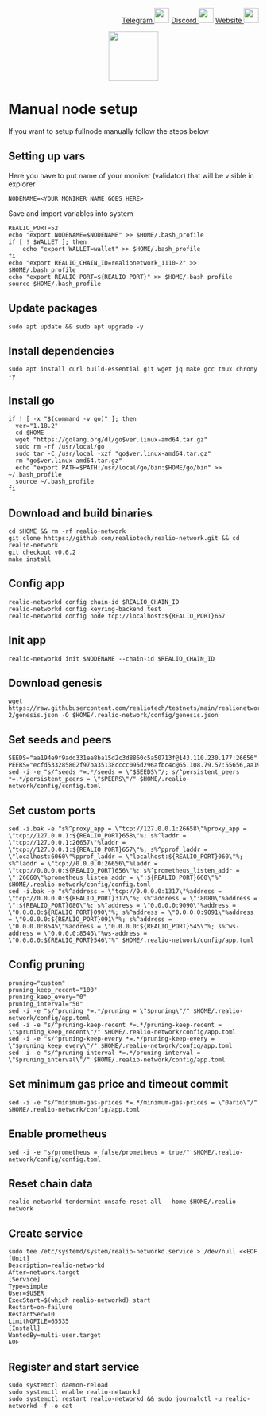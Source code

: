 <p style="font-size:14px" align="right">
<a href="https://t.me/yekssin" target="_blank">Telegram <img src="https://user-images.githubusercontent.com/110628975/200304455-120e6b06-2785-4c4f-8fc7-e9ef39dd653e.png" width="30"/></a>
<a href="https://discordapp.com/users/418099630765637642" target="_blank">Discord <img src="https://user-images.githubusercontent.com/110628975/200304348-3539ebf8-e4f7-4b73-a259-35d06c41441e.png" width="30"/></a>
<a href="https://yeksin.net/" target="_blank">Website <img src="https://user-images.githubusercontent.com/110628975/200305287-749a5db9-d46c-4951-a1ec-cb2852d7af1d.png" width="30"/></a>
</p>

<p align="center">
  <img height="100" height="auto" src="https://user-images.githubusercontent.com/110628975/206032279-754840e1-56e2-447e-ba51-4977e3e703db.png">
</p>

# Manual node setup
If you want to setup fullnode manually follow the steps below

## Setting up vars
Here you have to put name of your moniker (validator) that will be visible in explorer
```
NODENAME=<YOUR_MONIKER_NAME_GOES_HERE>
```

Save and import variables into system
```
REALIO_PORT=52
echo "export NODENAME=$NODENAME" >> $HOME/.bash_profile
if [ ! $WALLET ]; then
	echo "export WALLET=wallet" >> $HOME/.bash_profile
fi
echo "export REALIO_CHAIN_ID=realionetwork_1110-2" >> $HOME/.bash_profile
echo "export REALIO_PORT=${REALIO_PORT}" >> $HOME/.bash_profile
source $HOME/.bash_profile
```

## Update packages
```
sudo apt update && sudo apt upgrade -y
```

## Install dependencies
```
sudo apt install curl build-essential git wget jq make gcc tmux chrony -y
```

## Install go
```
if ! [ -x "$(command -v go)" ]; then
  ver="1.18.2"
  cd $HOME
  wget "https://golang.org/dl/go$ver.linux-amd64.tar.gz"
  sudo rm -rf /usr/local/go
  sudo tar -C /usr/local -xzf "go$ver.linux-amd64.tar.gz"
  rm "go$ver.linux-amd64.tar.gz"
  echo "export PATH=$PATH:/usr/local/go/bin:$HOME/go/bin" >> ~/.bash_profile
  source ~/.bash_profile
fi
```

## Download and build binaries
```
cd $HOME && rm -rf realio-network
git clone hhttps://github.com/realiotech/realio-network.git && cd realio-network
git checkout v0.6.2
make install
```

## Config app
```
realio-networkd config chain-id $REALIO_CHAIN_ID
realio-networkd config keyring-backend test
realio-networkd config node tcp://localhost:${REALIO_PORT}657
```

## Init app
```
realio-networkd init $NODENAME --chain-id $REALIO_CHAIN_ID
```

## Download genesis
```
wget https://raw.githubusercontent.com/realiotech/testnets/main/realionetwork_1110-2/genesis.json -O $HOME/.realio-network/config/genesis.json
```

## Set seeds and peers
```
SEEDS="aa194e9f9add331ee8ba15d2c3d8860c5a50713f@143.110.230.177:26656"
PEERS="ecfd533285802f97ba35138cccc095d296afbc4c@65.108.79.57:55656,aa194e9f9add331ee8ba15d2c3d8860c5a50713f@143.110.230.177:26656,b951522911e62334b6e08c65d996699088957967@194.163.165.176:36656,3bd4080934277762848e8bbd126d2eaccb7cbffc@135.181.20.30:46656,704eb376ec58ce6b4d1df7dfd7f0be7e79d5f200@65.108.142.47:26556,a7dbc9d642bb838951c52362411af6e7ced67e25@realio.peer.stavr.tech:21096,1e7e1faf277d19df05facebe2a7e403044662234@213.239.217.52:37656,cc3826b4acd943cd104dea8af70d1e598b803dc6@75.119.130.18:12656"
sed -i -e "s/^seeds *=.*/seeds = \"$SEEDS\"/; s/^persistent_peers *=.*/persistent_peers = \"$PEERS\"/" $HOME/.realio-network/config/config.toml
```

## Set custom ports
```
sed -i.bak -e "s%^proxy_app = \"tcp://127.0.0.1:26658\"%proxy_app = \"tcp://127.0.0.1:${REALIO_PORT}658\"%; s%^laddr = \"tcp://127.0.0.1:26657\"%laddr = \"tcp://127.0.0.1:${REALIO_PORT}657\"%; s%^pprof_laddr = \"localhost:6060\"%pprof_laddr = \"localhost:${REALIO_PORT}060\"%; s%^laddr = \"tcp://0.0.0.0:26656\"%laddr = \"tcp://0.0.0.0:${REALIO_PORT}656\"%; s%^prometheus_listen_addr = \":26660\"%prometheus_listen_addr = \":${REALIO_PORT}660\"%" $HOME/.realio-network/config/config.toml
sed -i.bak -e "s%^address = \"tcp://0.0.0.0:1317\"%address = \"tcp://0.0.0.0:${REALIO_PORT}317\"%; s%^address = \":8080\"%address = \":${REALIO_PORT}080\"%; s%^address = \"0.0.0.0:9090\"%address = \"0.0.0.0:${REALIO_PORT}090\"%; s%^address = \"0.0.0.0:9091\"%address = \"0.0.0.0:${REALIO_PORT}091\"%; s%^address = \"0.0.0.0:8545\"%address = \"0.0.0.0:${REALIO_PORT}545\"%; s%^ws-address = \"0.0.0.0:8546\"%ws-address = \"0.0.0.0:${REALIO_PORT}546\"%" $HOME/.realio-network/config/app.toml
```

## Config pruning
```
pruning="custom"
pruning_keep_recent="100"
pruning_keep_every="0"
pruning_interval="50"
sed -i -e "s/^pruning *=.*/pruning = \"$pruning\"/" $HOME/.realio-network/config/app.toml
sed -i -e "s/^pruning-keep-recent *=.*/pruning-keep-recent = \"$pruning_keep_recent\"/" $HOME/.realio-network/config/app.toml
sed -i -e "s/^pruning-keep-every *=.*/pruning-keep-every = \"$pruning_keep_every\"/" $HOME/.realio-network/config/app.toml
sed -i -e "s/^pruning-interval *=.*/pruning-interval = \"$pruning_interval\"/" $HOME/.realio-network/config/app.toml
```

## Set minimum gas price and timeout commit
```
sed -i -e "s/^minimum-gas-prices *=.*/minimum-gas-prices = \"0ario\"/" $HOME/.realio-network/config/app.toml
```

## Enable prometheus
```
sed -i -e "s/prometheus = false/prometheus = true/" $HOME/.realio-network/config/config.toml
```

## Reset chain data
```
realio-networkd tendermint unsafe-reset-all --home $HOME/.realio-network
```

## Create service
```
sudo tee /etc/systemd/system/realio-networkd.service > /dev/null <<EOF
[Unit]
Description=realio-networkd
After=network.target
[Service]
Type=simple
User=$USER
ExecStart=$(which realio-networkd) start
Restart=on-failure
RestartSec=10
LimitNOFILE=65535
[Install]
WantedBy=multi-user.target
EOF
```

## Register and start service
```
sudo systemctl daemon-reload
sudo systemctl enable realio-networkd
sudo systemctl restart realio-networkd && sudo journalctl -u realio-networkd -f -o cat
```
